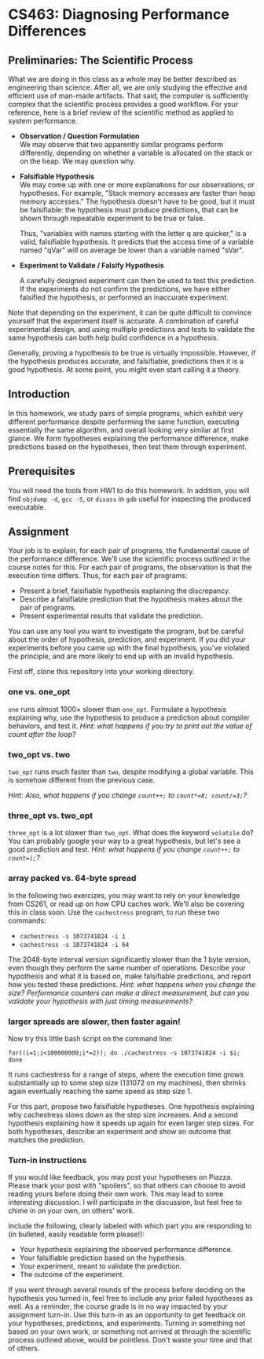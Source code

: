 # CS463: Diagnosing Performance Differences

## Preliminaries: The Scientific Process

What we are doing in this class as a whole may be better described as engineering than science. After all, we are only studying the effective and efficient use of man-made artifacts. That said, the computer is sufficiently complex that the scientific process provides a good workflow. For your reference, here is a brief review of the scientific method as applied to system performance.

- **Observation / Question Formulation**  
  We may observe that two apparently similar programs perform differently, depending on whether a variable is allocated on the stack or on the heap. We may question why.

- **Falsifiable Hypothesis**  
  We may come up with one or more explanations for our observations, or hypotheses. For example, "Stack memory accesses are faster than heap memory accesses." The hypothesis doesn't have to be good, but it must be falsifiable: the hypothesis must produce predictions, that can be shown through repeatable experiment to be true or false.

  Thus, "variables with names starting with the letter q are quicker," is a valid, falsifiable hypothesis. It predicts that the access time of a variable named "qVar" will on average be lower than a variable named "sVar".

- **Experiment to Validate / Falsify Hypothesis**  

  A carefully designed experiment can then be used to test this prediction. If the experiments do not confirm the predictions, we have either falsified the hypothesis, or performed an inaccurate experiment.

Note that depending on the experiment, it can be quite difficult to convince yourself that the experiment itself is accurate. A combination of careful experimental design, and using multiple predictions and tests to validate the same hypothesis can both help build confidence in a hypothesis.

Generally, proving a hypothesis to be true is virtually impossible. However, if the hypothesis produces accurate, and falsifiable, predictions then it is a good hypothesis. At some point, you might even start calling it a theory.

## Introduction

In this homework, we study pairs of simple programs, which exhibit very different performance despite performing the same function, executing essentially the same algorithm, and overall looking very similar at first glance. We form hypotheses explaining the performance difference, make predictions based on the hypotheses, then test them through experiment.

## Prerequisites

You will need the tools from HW1 to do this homework. In addition, you will find `objdump -d`, `gcc -S`, or `disass` in `gdb` useful for inspecting the produced executable.

## Assignment

Your job is to explain, for each pair of programs, the fundamental cause of the performance difference. We'll use the scientific process outlined in the course notes for this. For each pair of programs, the observation is that the execution time differs. Thus, for each pair of programs:

- Present a brief, falsifiable hypothesis explaining the discrepancy.
- Describe a falsifiable prediction that the hypothesis makes about the pair of programs.
- Present experimental results that validate the prediction.

You can use any tool you want to investigate the program, but be careful about the order of hypothesis, prediction, and experiment. If you did your experiments before you came up with the final hypothesis, you've violated the principle, and are more likely to end up with an invalid hypothesis.

First off, clone this repository into your working directory. 

### one vs. one_opt

`one` runs almost 1000× slower than `one_opt`. Formulate a hypothesis explaining why, use the hypothesis to produce a prediction about compiler behaviors, and test it. *Hint: what happens if you try to print out the value of count after the loop?*

### two_opt vs. two

`two_opt` runs much faster than `two`, despite modifying a global variable. This is somehow different from the previous case.

*Hint: Also, what happens if you change `count++;` to `count*=8; count/=3;`?*

### three_opt vs. two_opt

`three_opt` is a lot slower than `two_opt`. What does the keyword `volatile` do? You can probably google your way to a great hypothesis, but let's see a good prediction and test. *Hint: what happens if you change `count++;` to `count=i;`?*

### array packed vs. 64-byte spread

In the following two exercizes, you may want to rely on your knowledge from CS261, or read up on how CPU caches work. We'll also be covering this in class soon. Use the `cachestress` program, to run these two commands:

- `cachestress -s 1073741824 -i 1`
- `cachestress -s 1073741824 -i 64`

The 2048-byte interval version significantly slower than the 1 byte version, even though they perform the same number of operations. Describe your hypothesis and what it is based on, make falsifiable predictions, and report how you tested these predictions. *Hint: what happens when you change the size? Performance counters can make a direct measurement, but can you validate your hypothesis with just timing measurements?*

### larger spreads are slower, then faster again!

Now try this little bash script on the command line:

`for((i=1;i<100000000;i*=2)); do ./cachestress -s 1073741824 -i $i; done`

It runs cachestress for a range of steps, where the execution time grows substantially up to some step size (131072 on my machines), then shrinks again eventually reaching the same speed as step size 1.

For this part, propose two falsifiable hypotheses. One hypothesis explaining why cachestress slows down as the step size increases. And a second hypothesis explaining how it speeds up again for even larger step sizes. For both hypotheses, describe an experiment and show an outcome that matches the prediction.

### Turn-in instructions

If you would like feedback, you may post your hypotheses on Piazza. Please mark your post with "spoilers", so that others can choose to avoid reading yours before doing their own work. This may lead to some interesting discussion. I will participate in the discussion, but feel free to chime in on your own, on others' work.

Include the following, clearly labeled with which part you are responding to (in bulleted, easily readable form please!):

- Your hypothesis explaining the observed performance difference.
- Your falsifiable prediction based on the hypothesis.
- Your experiment, meant to validate the prediction.
- The outcome of the experiment.

If you went through several rounds of the process before deciding on the hypothesis you turned in, feel free to include any prior failed hypotheses as well. As a reminder, the course grade is in no way impacted by your assignment turn-in. Use this turn-in as an opportunity to get feedback on your hypotheses, predictions, and experiments. Turning in something not based on your own work, or something not arrived at through the scientific process outlined above, would be pointless. Don't waste your time and that of others.

